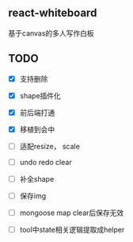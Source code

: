 ## react-whiteboard
基于canvas的多人写作白板

## TODO
- [x] 支持删除 
- [x] shape插件化
- [x] 前后端打通
- [x] 移植到会中
- [ ] 适配resize， scale
- [ ] undo redo clear
- [ ] 补全shape
- [ ] 保存img

- [ ] mongoose map clear后保存无效
- [ ] tool中state相关逻辑提取成helper
